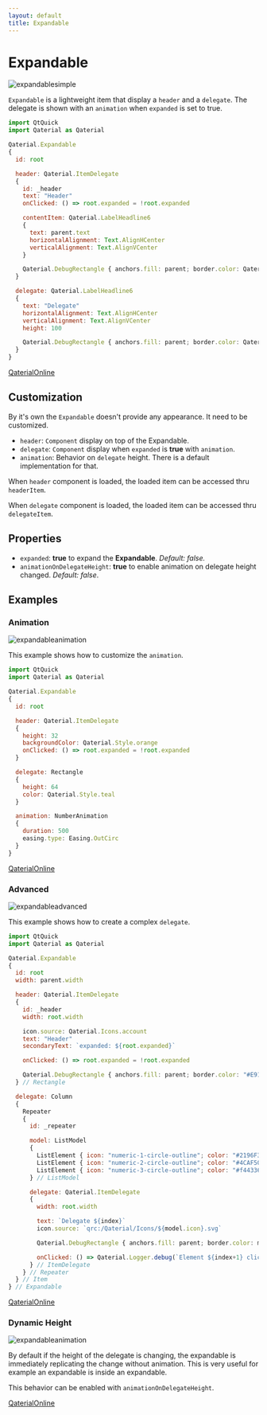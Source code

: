 ```yaml
---
layout: default
title: Expandable
---
```

# Expandable

![expandablesimple](https://user-images.githubusercontent.com/17255804/87765343-f8ab4b80-c817-11ea-8473-887a95a706e4.gif)

`Expandable` is a lightweight item that display a `header` and a `delegate`. The delegate is shown with an `animation` when `expanded` is set to true.

```js
import QtQuick
import Qaterial as Qaterial

Qaterial.Expandable
{
  id: root

  header: Qaterial.ItemDelegate
  {
    id: _header
    text: "Header"
    onClicked: () => root.expanded = !root.expanded

    contentItem: Qaterial.LabelHeadline6
    {
      text: parent.text
      horizontalAlignment: Text.AlignHCenter
      verticalAlignment: Text.AlignVCenter
    }

    Qaterial.DebugRectangle { anchors.fill: parent; border.color: Qaterial.Style.green }
  }

  delegate: Qaterial.LabelHeadline6
  {
    text: "Delegate"
    horizontalAlignment: Text.AlignHCenter
    verticalAlignment: Text.AlignVCenter
    height: 100

    Qaterial.DebugRectangle { anchors.fill: parent; border.color: Qaterial.Style.amber }
  }
}
```

[QaterialOnline](https://tinyurl.com/yxwxorvu)

## Customization

By it's own the `Expandable` doesn't provide any appearance. It need to be customized.

- `header`: `Component` display on top of the Expandable.
- `delegate`: `Component` display when `expanded` is **true** with `animation`.
- `animation`: Behavior on `delegate` height. There is a default implementation for that.

When `header` component is loaded, the loaded item can be accessed thru `headerItem`.

When `delegate` component is loaded, the loaded item can be accessed thru `delegateItem`.

## Properties

- `expanded`: **true** to expand the **Expandable**. *Default: false.*
- `animationOnDelegateHeight`: **true** to enable animation on delegate height changed. *Default: false*.

## Examples

### Animation

![expandableanimation](https://user-images.githubusercontent.com/17255804/87765347-f943e200-c817-11ea-9923-f83f1a900362.gif)

This example shows how to customize the `animation`.

```js
import QtQuick
import Qaterial as Qaterial

Qaterial.Expandable
{
  id: root

  header: Qaterial.ItemDelegate
  {
    height: 32
    backgroundColor: Qaterial.Style.orange
    onClicked: () => root.expanded = !root.expanded
  }

  delegate: Rectangle
  {
    height: 64
    color: Qaterial.Style.teal
  }

  animation: NumberAnimation
  {
    duration: 500
    easing.type: Easing.OutCirc
  }
}
```

[QaterialOnline](https://tinyurl.com/y5p3f27n)

### Advanced

![expandableadvanced](https://user-images.githubusercontent.com/17255804/87765349-f9dc7880-c817-11ea-83fd-c9537a1f460a.gif)

This example shows how to create a complex `delegate`.

```js
import QtQuick
import Qaterial as Qaterial

Qaterial.Expandable
{
  id: root
  width: parent.width

  header: Qaterial.ItemDelegate
  {
    id: _header
    width: root.width

    icon.source: Qaterial.Icons.account
    text: "Header"
    secondaryText: `expanded: ${root.expanded}`

    onClicked: () => root.expanded = !root.expanded

    Qaterial.DebugRectangle { anchors.fill: parent; border.color: "#E91E63"}
  } // Rectangle

  delegate: Column
  {
    Repeater
    {
      id: _repeater

      model: ListModel
      {
        ListElement { icon: "numeric-1-circle-outline"; color: "#2196F3" }
        ListElement { icon: "numeric-2-circle-outline"; color: "#4CAF50" }
        ListElement { icon: "numeric-3-circle-outline"; color: "#f44336" }
      } // ListModel

      delegate: Qaterial.ItemDelegate
      {
        width: root.width

        text: `Delegate ${index}`
        icon.source: `qrc:/Qaterial/Icons/${model.icon}.svg`

        Qaterial.DebugRectangle { anchors.fill: parent; border.color: model.color }

        onClicked: () => Qaterial.Logger.debug(`Element ${index+1} clicked`)
      } // ItemDelegate
    } // Repeater
  } // Item
} // Expandable
```

[QaterialOnline](https://tinyurl.com/y6nwwy5d)

### Dynamic Height

![expandableanimation](https://user-images.githubusercontent.com/17255804/88485962-8e627b80-cf7a-11ea-9ba2-c009687dc20b.gif)

By default if the height of the delegate is changing, the expandable is immediately replicating the change without animation. This is very useful for example an expandable is inside an expandable.

This behavior can be enabled with `animationOnDelegateHeight`.

[QaterialOnline](https://tinyurl.com/y2d6gdka)
